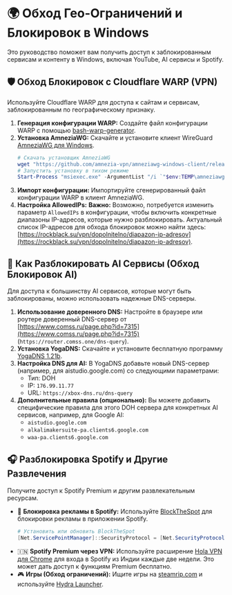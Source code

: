 # 🌍 Обход Гео-Ограничений и Блокировок в Windows

Это руководство поможет вам получить доступ к заблокированным сервисам и контенту в Windows, включая YouTube, AI сервисы и Spotify.

## 🛡️ Обход Блокировок с Cloudflare WARP (VPN)

Используйте Cloudflare WARP для доступа к сайтам и сервисам, заблокированным по географическому признаку.

1.  **Генерация конфигурации WARP:** Создайте файл конфигурации WARP с помощью [bash-warp-generator](https://github.com/ImMALWARE/bash-warp-generator).
2.  **Установка AmneziaWG:** Скачайте и установите клиент WireGuard [AmneziaWG для Windows](https://github.com/amnezia-vpn/amneziawg-windows-client/releases).
    ```powershell
    # Скачать установщик AmneziaWG
    wget "https://github.com/amnezia-vpn/amneziawg-windows-client/releases/download/1.0.2/amneziawg-amd64-1.0.2.msi" -OutFile "$env:TEMP\amneziawg.msi"
    # Запустить установку в тихом режиме
    Start-Process "msiexec.exe" -ArgumentList "/i `"$env:TEMP\amneziawg.msi`" /quiet" -Wait
    ```
3.  **Импорт конфигурации:** Импортируйте сгенерированный файл конфигурации WARP в клиент AmneziaWG.
4.  **Настройка AllowedIPs:** **Важно:** Возможно, потребуется изменить параметр `AllowedIPs` в конфигурации, чтобы включить конкретные диапазоны IP-адресов, которые нужно разблокировать. Актуальный список IP-адресов для обхода блокировок можно найти здесь: [https://rockblack.su/vpn/dopolnitelno/diapazon-ip-adresov](https://rockblack.su/vpn/dopolnitelno/diapazon-ip-adresov).

## 🤖 Как Разблокировать AI Сервисы (Обход Блокировок AI)

Для доступа к большинству AI сервисов, которые могут быть заблокированы, можно использовать надежные DNS-серверы.

1.  **Использование доверенного DNS:** Настройте в браузере или роутере доверенный DNS-сервер от [https://www.comss.ru/page.php?id=7315](https://www.comss.ru/page.php?id=7315) (`https://router.comss.one/dns-query`).
2.  **Установка YogaDNS:** Скачайте и установите бесплатную программу [YogaDNS 1.21b](https://www.comss.ru/download/page.php?id=7734).
3.  **Настройка DNS для AI:** В YogaDNS добавьте новый DNS-сервер (например, для aistudio.google.com) со следующими параметрами:
    *   Тип: DOH
    *   IP: `176.99.11.77`
    *   URL: `https://xbox-dns.ru/dns-query`
4.  **Дополнительные правила (опционально):** Вы можете добавить специфические правила для этого DOH сервера для конкретных AI сервисов, например, для Google AI:
    *   `aistudio.google.com`
    *   `alkalimakersuite-pa.clients6.google.com`
    *   `waa-pa.clients6.google.com`

## 🎧 Разблокировка Spotify и Другие Развлечения

Получите доступ к Spotify Premium и другим развлекательным ресурсам.

*   🎵 **Блокировка рекламы в Spotify:** Используйте [BlockTheSpot](https://github.com/mrpond/BlockTheSpot) для блокировки рекламы в приложении Spotify.
    ```powershell
    # Установить или обновить BlockTheSpot
    [Net.ServicePointManager]::SecurityProtocol = [Net.SecurityProtocolType]::Tls12; Invoke-Expression "& { $(Invoke-WebRequest -UseBasicParsing 'https://raw.githubusercontent.com/mrpond/BlockTheSpot/master/install.ps1') } -UninstallSpotifyStoreEdition -UpdateSpotify"
    ```
*   🇮🇳 **Spotify Premium через VPN:** Используйте расширение [Hola VPN для Chrome](https://chromewebstore.google.com/detail/hola-vpn-your-website-unb/gkojfkhlekighikafcpjkiklfbnlmeio?hl=ru) для входа в Spotify из Индии каждые две недели. Это может дать доступ к функциям Premium бесплатно.
*   🎮 **Игры (Обход ограничений):** Ищите игры на [steamrip.com](https://steamrip.com/) и используйте [Hydra Launcher](https://github.com/hydralauncher/hydra).
